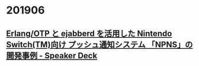 # 201906

## [Erlang/OTP と ejabberd を活用した Nintendo Switch(TM)向け プッシュ通知システム 「NPNS」の 開発事例 - Speaker Deck](https://speakerdeck.com/elixirfest/otp-to-ejabberd-wohuo-yong-sita-nintendo-switch-tm-xiang-ke-hutusiyutong-zhi-sisutemu-npns-false-kai-fa-shi-li?slide=11)
